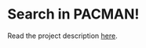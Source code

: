 # Search in PACMAN!

Read the project description [here](https://inst.eecs.berkeley.edu/~cs188/fa10/projects/search/search.html).
